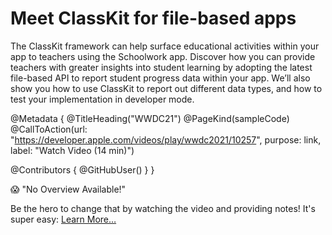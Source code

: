 # Meet ClassKit for file-based apps

The ClassKit framework can help surface educational activities within your app to teachers using the Schoolwork app. Discover how you can provide teachers with greater insights into student learning by adopting the latest file-based API to report student progress data within your app. We’ll also show you how to use ClassKit to report out different data types, and how to test your implementation in developer mode.

@Metadata {
   @TitleHeading("WWDC21")
   @PageKind(sampleCode)
   @CallToAction(url: "https://developer.apple.com/videos/play/wwdc2021/10257", purpose: link, label: "Watch Video (14 min)")

   @Contributors {
      @GitHubUser(<replace this with your GitHub handle>)
   }
}

😱 "No Overview Available!"

Be the hero to change that by watching the video and providing notes! It's super easy:
 [Learn More…](https://wwdcnotes.com/documentation/wwdcnotes/contributing)
